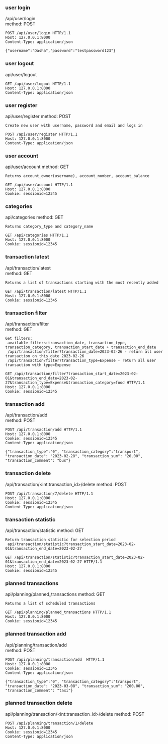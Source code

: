 ### user login
/api/user/login  
method: POST  
```
POST /api/user/login HTTP/1.1
Host: 127.0.0.1:8000
Content-Type: application/json

{"username":"Dasha","password":"testpassword123"}
```


### user logout
api/user/logout
```
GET /api/user/logout HTTP/1.1
Host: 127.0.0.1:8000
Content-Type: application/json
```

### user register
api/user/register
method: POST  
```
Create new user with username, password and email and logs in
```

```
POST /api/user/register HTTP/1.1
Host: 127.0.0.1:8000
Content-Type: application/json
```


### user account
api/user/account
method: GET  
```
Returns account_owner(username), account_number, account_balance
```

```
GET /api/user/account HTTP/1.1
Host: 127.0.0.1:8000
Cookie: sessionid=12345
```


### categories
api/categories
method: GET 
```
Returns category_type and category_name
```

```
GET /api/categories HTTP/1.1
Host: 127.0.0.1:8000
Cookie: sessionid=12345
```


### transaction latest
/api/transaction/latest  
method: GET  
```
Returns a list of transactions starting with the most recently added
```

```
GET /api/transaction/latest HTTP/1.1
Host: 127.0.0.1:8000
Cookie: sessionid=12345
```


### transaction filter
/api/transaction/filter  
method: GET  
```
Get filters:
 available filters:transaction_date, transaction_type, transaction_category, transaction_start_date + transaction_end_date
 /api/transaction/filter?transaction_date=2023-02-26 - return all user transaction on this date 2023-02-26
 /api/transaction/filter?transaction_type=Expense - return all user transaction with type=Expense
```

```
GET /api/transaction/filter?transaction_start_date=2023-02-01&transaction_end_date=2023-02-27&transaction_type=Expense&transaction_category=food HTTP/1.1
Host: 127.0.0.1:8000
Cookie: sessionid=12345
```

### transaction add
/api/transaction/add  
method: POST  
```
POST /api/transaction/add HTTP/1.1
Host: 127.0.0.1:8000
Cookie: sessionid=12345
Content-Type: application/json

{"transaction_type":"0", "transaction_category":"transport", "transaction_date": "2023-02-28", "transaction_sum": "20.00", "transaction_comment": "bus"}
```


### transaction delete
/api/transaction/\<int:transaction_id>/delete
method: POST  
```
POST /api/transaction/7/delete HTTP/1.1
Host: 127.0.0.1:8000
Cookie: sessionid=12345
Content-Type: application/json
```

### transaction statistic
/api/transaction/statistic 
method: GET  
```
Return transaction statistic for selection period
 api/transaction/statistic?transaction_start_date=2023-02-01&transaction_end_date=2023-02-27
```

```
GET /api/transaction/statistic?transaction_start_date=2023-02-01&transaction_end_date=2023-02-27 HTTP/1.1
Host: 127.0.0.1:8000
Cookie: sessionid=12345
```

### planned transactions
api/planning/planned_transactions
method: GET  
```
Returns a list of scheduled transactions
```

```
GET /api/planning/planned_transactions HTTP/1.1
Host: 127.0.0.1:8000
Cookie: sessionid=12345
```


### planned transaction add
/api/planning/transaction/add  
method: POST  
```
POST /api/planning/transaction/add  HTTP/1.1
Host: 127.0.0.1:8000
Cookie: sessionid=12345
Content-Type: application/json

{"transaction_type":"0", "transaction_category":"transport", "transaction_date": "2023-03-08", "transaction_sum": "200.00", "transaction_comment": "taxi"}
```


### planned transaction delete
api/planning/transaction/\<int:transaction_id>/delete
method: POST  
```
POST /api/planning/transaction/1/delete
Host: 127.0.0.1:8000
Cookie: sessionid=12345
Content-Type: application/json
```


